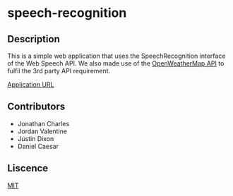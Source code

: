 # speech-recognition
## Description
This is a simple web application that uses the SpeechRecognition interface of the Web Speech API.
We also made use of the [OpenWeatherMap API](https://openweathermap.org) to fulfil the 3rd party API requirement.

[Application URL](https://danieldcaesar.github.io/speech-recognition/public)



## Contributors
* Jonathan Charles
* Jordan Valentine
* Justin Dixon
* Daniel Caesar


## Liscence
[MIT](LICENSE)
